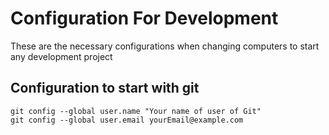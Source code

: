 # Configuration For Development
These are the necessary configurations when changing computers to start any development project

## Configuration to start with git
```git
git config --global user.name "Your name of user of Git"
git config --global user.email yourEmail@example.com

```
